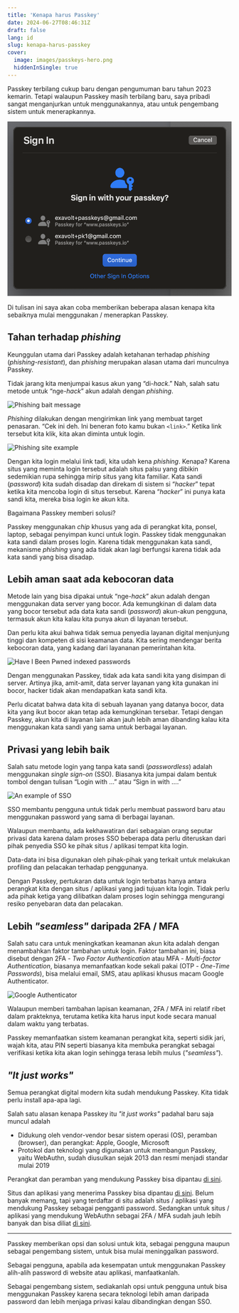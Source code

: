 ```yaml
---
title: 'Kenapa harus Passkey'
date: 2024-06-27T08:46:31Z
draft: false
lang: id
slug: kenapa-harus-passkey
cover:
  image: images/passkeys-hero.png
  hiddenInSingle: true
---
```


Passkey terbilang cukup baru dengan pengumuman baru tahun 2023 kemarin. Tetapi walaupun Passkey masih terbilang baru, saya pribadi sangat menganjurkan untuk menggunakannya, atau untuk pengembang sistem untuk menerapkannya.

![Passkey in action](images/passkey-in-action.png#center)

Di tulisan ini saya akan coba memberikan beberapa alasan kenapa kita sebaiknya mulai menggunakan / menerapkan Passkey.

## Tahan terhadap _phishing_

Keunggulan utama dari Passkey adalah ketahanan terhadap *phishing* (*phishing-resistant*), dan *phishing* merupakan alasan utama dari munculnya Passkey.

Tidak jarang kita menjumpai kasus akun yang “di-*hack*.” Nah, salah satu metode untuk “nge-*hack*” akun adalah dengan *phishing*.

![Phishing bait message](images/phishing-bait.jpg#center "Contoh pesan yang berisi phishing")

*Phishing* dilakukan dengan mengirimkan link yang membuat target penasaran. “Cek ini deh. Ini beneran foto kamu bukan `<link>`.” Ketika link tersebut kita klik, kita akan diminta untuk login.

![Phishing site example](images/phishing-example.jpg#center "Perhatikan bahwa situs ini, walaupun bukan situs resmi Instagram, meminta password Instagram kita")

Dengan kita login melalui link tadi, kita udah kena *phishing*. Kenapa? Karena situs yang meminta login tersebut adalah situs palsu yang dibikin sedemikian rupa sehingga mirip situs yang kita familiar. Kata sandi (*password*) kita sudah disadap dan direkam di sistem si “*hacker*” tepat ketika kita mencoba login di situs tersebut. Karena “*hacker*” ini punya kata sandi kita, mereka bisa login ke akun kita.

Bagaimana Passkey memberi solusi?

Passkey menggunakan _chip_ khusus yang ada di perangkat kita, ponsel, laptop, sebagai penyimpan kunci untuk login. Passkey tidak menggunakan kata sandi dalam proses login. Karena tidak menggunakan kata sandi, mekanisme *phishing* yang ada tidak akan lagi berfungsi karena tidak ada kata sandi yang bisa disadap.

## Lebih aman saat ada kebocoran data

Metode lain yang bisa dipakai untuk “nge-*hack*” akun adalah dengan menggunakan data server yang bocor. Ada kemungkinan di dalam data yang bocor tersebut ada data kata sandi (*password*) akun-akun pengguna, termasuk akun kita kalau kita punya akun di layanan tersebut.

Dan perlu kita akui bahwa tidak semua penyedia layanan digital menjunjung tinggi dan kompeten di sisi keamanan data. Kita sering mendengar berita kebocoran data, yang kadang dari layananan pemerintahan kita.

![Have I Been Pwned indexed passwords](images/pwned-passwords.png "Kita bisa cari tau apakah sebuah password sudah pernah ikut dalam kebocoran data melalui situs https://haveibeenpwned.com/Passwords")

Dengan menggunakan Passkey, tidak ada kata sandi kita yang disimpan di server. Artinya jika, amit-amit, data server layanan yang kita gunakan ini bocor, hacker tidak akan mendapatkan kata sandi kita.

Perlu dicatat bahwa data kita di sebuah layanan yang datanya bocor, data kita yang ikut bocor akan tetap ada kemungkinan tersebar. Tetapi dengan Passkey, akun kita di layanan lain akan jauh lebih aman dibanding kalau kita menggunakan kata sandi yang sama untuk berbagai layanan.

## Privasi yang lebih baik

Salah satu metode login yang tanpa kata sandi (*passwordless*) adalah menggunakan *single sign-on* (SSO). Biasanya kita jumpai dalam bentuk tombol dengan tulisan “Login with …” atau “Sign in with ….”

![An example of SSO](images/sso.png#center)

SSO membantu pengguna untuk tidak perlu membuat password baru atau menggunakan password yang sama di berbagai layanan.

Walaupun membantu, ada kekhawatiran dari sebagaian orang seputar privasi data karena dalam proses SSO beberapa data perlu diteruskan dari pihak penyedia SSO ke pihak situs / aplikasi tempat kita login.

Data-data ini bisa digunakan oleh pihak-pihak yang terkait untuk melakukan profiling dan pelacakan terhadap penggunanya.

Dengan Passkey, pertukaran data untuk login terbatas hanya antara perangkat kita dengan situs / aplikasi yang jadi tujuan kita login. Tidak perlu ada pihak ketiga yang dilibatkan dalam proses login sehingga mengurangi resiko penyebaran data dan pelacakan.

## Lebih _"seamless"_ daripada 2FA / MFA

Salah satu cara untuk meningkatkan keamanan akun kita adalah dengan menambahkan faktor tambahan untuk login. Faktor tambahan ini, biasa disebut dengan 2FA - _Two Factor Authentication_ atau MFA - _Multi-factor Authentication_, biasanya memanfaatkan kode sekali pakai (OTP - _One-Time Passwords_), bisa melalui email, SMS, atau aplikasi khusus macam Google Authenticator.

![Google Authenticator](images/authenticator.png#center "Setiap kode hanya berlaku satu menit sehingga kita mungkin harus jungkir-balik dalam memasukkan kode. Sumber https://play.google.com/store/apps/details?id=com.google.android.apps.authenticator2&hl=en")

Walaupun memberi tambahan lapisan keamanan, 2FA / MFA ini relatif ribet dalam prakteknya, terutama ketika kita harus input kode secara manual dalam waktu yang terbatas.

Passkey memanfaatkan sistem keamanan perangkat kita, seperti sidik jari, wajah kita, atau PIN seperti biasanya kita membuka perangkat sebagai verifikasi ketika kita akan login sehingga terasa lebih mulus (_"seamless"_).

## _"It just works"_

Semua perangkat digital modern kita sudah mendukung Passkey. Kita tidak perlu install apa-apa lagi.

Salah satu alasan kenapa Passkey itu _"it just works"_ padahal baru saja muncul adalah

- Didukung oleh vendor-vendor besar sistem operasi (OS), peramban (browser), dan perangkat: Apple, Google, Microsoft
- Protokol dan teknologi yang digunakan untuk membangun Passkey, yaitu WebAuthn, sudah diusulkan sejak 2013 dan resmi menjadi standar mulai 2019

Perangkat dan peramban yang mendukung Passkey bisa dipantau [di sini](https://www.passkeys.io/compatible-devices).

Situs dan aplikasi yang menerima Passkey bisa dipantau [di sini](https://www.passkeys.io/who-supports-passkeys). Belum banyak memang, tapi yang terdaftar di situ adalah situs / aplikasi yang mendukung Passkey sebagai pengganti password. Sedangkan untuk situs / aplikasi yang mendukung WebAuthn sebagai 2FA / MFA sudah jauh lebih banyak dan bisa diliat [di sini](https://www.yubico.com/works-with-yubikey/catalog/?protocol=5&sort=a-z).

---

Passkey memberikan opsi dan solusi untuk kita, sebagai pengguna maupun sebagai pengembang sistem, untuk bisa mulai meninggalkan password.

Sebagai pengguna, apabila ada kesempatan untuk menggunakan Passkey alih-alih password di website atau aplikasi, manfaatkanlah.

Sebagai pengembang sistem, sediakanlah opsi untuk pengguna untuk bisa menggunakan Passkey karena secara teknologi lebih aman daripada password dan lebih menjaga privasi kalau dibandingkan dengan SSO.
